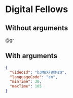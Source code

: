 <!--

author:   Mark Jacob
email:    mark.jacob@iuz.tu-freiberg.de
version:  0.0.1
language: de
narrator: Deutsch Female

icon: https://media-exp1.licdn.com/dms/image/C4D0BAQFGWOlauUVhUw/company-logo_200_200/0/1519922882620?e=1636588800&v=beta&t=1-RKNj0QQX-RxpWHIkFVcHWqWOtCKCFv4KSfZZnkgNE

import:   https://raw.githubusercontent.com/kaptn-seebar/english-lia/main/grabber/grabber.md


-->

# Digital Fellows

## Without arguments

@gr

## With arguments

```json @grabber
{
  "videoId": "b3MBXF8mMzQ",
  "languageCode": "en",
  "minTime": 30,
  "maxTime": 105
}
```
